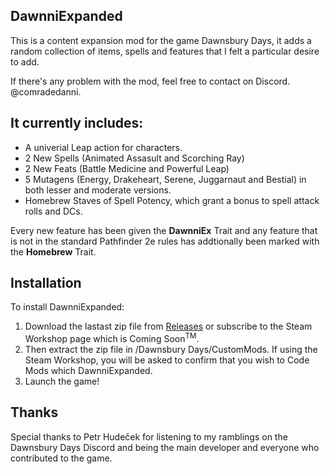 ## DawnniExpanded
This is a content expansion mod for the game Dawnsbury Days, it adds a random collection of items, spells and features that I felt a particular desire to add.

If there's any problem with the mod, feel free to contact on Discord. @comradedanni.

## It currently includes:
- A univerial Leap action for characters.
- 2 New Spells (Animated Assasult and Scorching Ray)
- 2 New Feats (Battle Medicine and Powerful Leap)
- 5 Mutagens (Energy, Drakeheart, Serene, Juggarnaut and Bestial) in both lesser and moderate versions.
- Homebrew Staves of Spell Potency, which grant a bonus to spell attack rolls and DCs.

Every new feature has been given the **DawnniEx** Trait and any feature that is not in the standard Pathfinder 2e rules has addtionally been marked with the **Homebrew** Trait.

## Installation
To install DawnniExpanded:
1. Download the lastast zip file from [Releases](https://github.com/AurixVirlym/Dawnsbury.Mods.DawnniExpanded/releases) or subscribe to the Steam Workshop page which is Coming Soon<sup>TM</sup>.
2. Then extract the zip file in /Dawnsbury Days/CustomMods. If using the Steam Workshop, you will be asked to confirm that you wish to Code Mods which DawnniExpanded.
3. Launch the game!

## Thanks
Special thanks to Petr Hudeček for listening to my ramblings on the Dawnsbury Days Discord and being the main developer and everyone who contributed to the game. 

